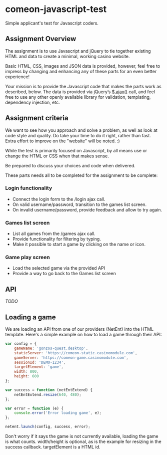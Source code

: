 # comeon-javascript-test

Simple applicant's test for Javascript coders.

## Assignment Overview

The assignment is to use Javascript and jQuery to tie together existing HTML and data to create a minimal, working casino website.

Basic HTML, CSS, images and JSON data is provided, however, feel free to impress by changing and enhancing any of these parts for an even better experience!

Your mission is to provide the Javascript code that makes the parts work as described, below.
The data is provided via jQuery’s [$.ajax()](http://api.jquery.com/jquery.ajax/) call, and feel free to use any other openly available library for
validation, templating, dependency injection, etc.

## Assignment criteria

We want to see how you approach and solve a problem, as well as look at code style and quality. Do take your time to do it right, rather than fast.
Extra effort to improve on the "website" will be noted. :)

While the test is primarily focused on Javascript, by all means use or change the HTML or CSS when that makes sense.

Be prepared to discuss your choices and code when delivered.

These parts needs all to be completed for the assignment to be complete:

### Login functionality

* Connect the login form to the /login ajax call.
* On valid username/password, transition to the games list screen.
* On invalid username/password, provide feedback and allow to try again.

### Games list screen

* List all games from the /games ajax call.
* Provide functionality for filtering by typing.
* Make it possible to start a game by clicking on the name or icon.

### Game play screen

* Load the selected game via the provided API
* Provide a way to go back to the Games list screen

## API

*TODO*

## Loading a game

We are loading an API from one of our providers (NetEnt) into the HTML template. Here's a simple example on how to load a game through their API:

```javascript
var config = {
	gameName: 'gonzos-quest.desktop',
	staticServer: 'https://comeon-static.casinomodule.com',
	gameServer: 'https://comeon-game.casinomodule.com',
	sessionId: 'DEMO-1234',
	targetElement: 'game',
	width: 800,
	height: 600
};

var success = function (netEntExtend) {
	netEntExtend.resize(640, 480);
};

var error = function (e) {
	console.error('Error loading game', e);
};

netent.launch(config, success, error);
```

Don't worry if it says the game is not currently available, loading the game is what counts.
width/height is optional, as is the example for resizing in the success callback. targetElement is a HTML id.

